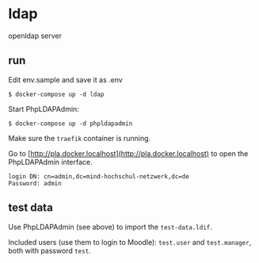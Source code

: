 # ldap
openldap server

## run

Edit env.sample and save it as .env

    $ docker-compose up -d ldap

Start PhpLDAPAdmin:

    $ docker-compose up -d phpldapadmin

Make sure the `traefik` container is running.

Go to [http://pla.docker.localhost](http://pla.docker.localhost) to open the PhpLDAPAdmin interface.

    login DN: cn=admin,dc=mind-hochschul-netzwerk,dc=de
    Password: admin

## test data

Use PhpLDAPAdmin (see above) to import the `test-data.ldif`.

Included users (use them to login to Moodle): `test.user` and `test.manager`, both with password `test`.

